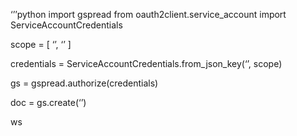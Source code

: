 


‘’’python
import gspread
from oauth2client.service_account import ServiceAccountCredentials

scope = [
       ‘’,
       ‘’
]

credentials = ServiceAccountCredentials.from_json_key(‘’, scope)

gs = gspread.authorize(credentials)

doc = gs.create(‘’)

ws


